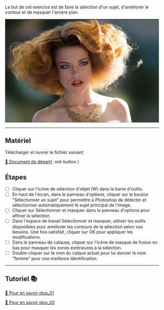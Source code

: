 Le but de cet exercice est de faire la sélection d'un sujet, d'améliorer le contour et de masquer l'arrière plan.

![](../assets/image/08_selectionner_sujet_ameliorer_le_contour.png)

***

## Matériel

Télécharger et ouvrer le fichier suivant:

[📁 Document de départ](../assets/image/07_over_busy.psd){ .md-button }   <br>

## Étapes

- [ ] Cliquer sur l'icône de sélection d'objet (W) dans la barre d'outils.
- [ ] En haut de l'écran, dans le panneau d'options, cliquer sur le bouton "Sélectionner un sujet" pour permettre à Photoshop de détecter et sélectionner automatiquement le sujet principal de l'image.
- [ ]  Cliquer sur Sélectionner et masquer dans le panneau d'options pour affiner la sélection.
- [ ]  Dans l'espace de travail Sélectionner et masquer, utiliser les outils disponibles pour améliorer les contours de la sélection selon vos besoins. Une fois satisfait, cliquer sur OK pour appliquer les modifications.
- [ ]   Dans le panneau de calques, cliquer sur l'icône de masque de fusion en bas pour masquer les zones extérieures à la sélection.
- [ ]  Double-cliquer sur le nom du calque actuel pour lui donner le nom "femme" pour une meilleure identification.

***

## Tutoriel 📚

[📖 Pour en savoir plus_01](https://uqam-my.sharepoint.com/:v:/g/personal/lavoie-pilote_francoise_uqam_ca/ET9NSGc2Ts5Ctdr63yH28n0BdkoE6fvHdtZIkcsjqBv2dQ?nav=eyJyZWZlcnJhbEluZm8iOnsicmVmZXJyYWxBcHAiOiJPbmVEcml2ZUZvckJ1c2luZXNzIiwicmVmZXJyYWxBcHBQbGF0Zm9ybSI6IldlYiIsInJlZmVycmFsTW9kZSI6InZpZXciLCJyZWZlcnJhbFZpZXciOiJNeUZpbGVzTGlua0NvcHkifX0&e=U4HcA9)

[📖 Pour en savoir plus_02](https://uqam-my.sharepoint.com/:v:/g/personal/lavoie-pilote_francoise_uqam_ca/EUZv77XVWNtLjaBvLUPOBCwBJWcDbb2olClNEiOK_ecmVQ?nav=eyJyZWZlcnJhbEluZm8iOnsicmVmZXJyYWxBcHAiOiJPbmVEcml2ZUZvckJ1c2luZXNzIiwicmVmZXJyYWxBcHBQbGF0Zm9ybSI6IldlYiIsInJlZmVycmFsTW9kZSI6InZpZXciLCJyZWZlcnJhbFZpZXciOiJNeUZpbGVzTGlua0NvcHkifX0&e=4ZY1Ii)
